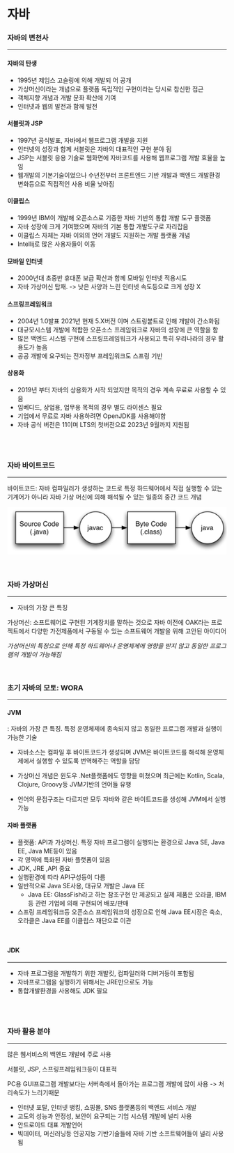 # 자바

### 자바의 변천사

----------------------------

#### 자바의 탄생
- 1995년 제임스 고슬링에 의해 개발되 어 공개
- 가상머신이라는 개념으로 플랫폼 독립적인 구현이라는 당시로 참신한 접근
- 객체지향 개념과 개발 문화 확산에 기여
- 인터넷과 웹의 발전과 함께 발전

#### 서블릿과 JSP
- 1997년 공식발표, 자바에서 웹프로그램 개발을 지원
- 인터넷의 성장과 함께 서블릿은 자바의 대표적인 구현 분야 됨
- JSP는 서블릿 응용 기술로 웹화면에 자바코드를 사용해 웹프로그램 개발 효율을 높임
- 웹개발의 기본기술이었으나 수년전부터 프론트엔드 기반 개발과 백엔드 개발환경 변화등으로 직접적인 사용 비율 낮아짐

#### 이클립스
- 1999년 IBM이 개발해 오픈소스로 기증한 자바 기반의 통합 개발 도구 플랫폼
- 자바 성장에 크게 기여했으며 자바의 기본 통합 개발도구로 자리잡음
- 이클립스 자체는 자바 이외의 언어 개발도 지원하는 개발 플랫폼 개념
- Intellij로 많은 사용자들이 이동

#### 모바일 인터넷
- 2000년대 초중반 휴대폰 보급 확산과 함께 모바일 인터넷 적용시도
- 자바 가상머신 탑재. -> 낮은 사양과 느린 인터넷 속도등으로 크게 성장 X

#### 스프링프레임워크
- 2004년 1.0발표 2021년 현재 5.X버전 이며 스트링붙트로 인해 개발이 간소화됨
- 대규모시스템 개발에 적합한 오픈소스 프레임워크로 자바의 성장에 큰 역할을 함
- 많은 백엔드 시스템 구현에 스프링프레임워크가 사용되고 특히 우리나라의 경우 활용도가 높음
- 공공 개발에 요구되는 전자정부 프레임워크도 스프링 기반

#### 상용화
- 2019년 부터 자바의 상용화가 시작 되었지만 목적의 경우 계속 무료로 사용할 수 있음
- 임베디드, 상업용, 업무용 목적의 경우 별도 라이센스 필요
- 기업에서 무료로 자바 사용하려면 OpenJDK를 사용해야함
- 자바 공식 버전은 11이며 LTS의 첫버전으로 2023년 9월까지 지원됨

<br/>
<br/>

### 자바 바이트코드

------------------

바이트코드: 자바 컴파일러가 생성하는 코드로 특정 하드웨어에서 직접 실행할 수 있는 기계어가 아니라 자바 가상 머신에 의해 해석될 수 있는 일종의 중간 코드 개념

![runc.png](runc.PNG)

<br/>

### 자바 가상머신

-----------------------

- 자바의 가장 큰 특징

가상머신: 소프트웨어로 구현된 기계장치를 말하는 것으로 자바 이전에 OAK라는 프로젝트에서 다양한 가전제품에서 구동될 수 있는 소프트웨어 개발을 위해 고안된 아이디어

*가상머신의 특징으로 인해 특정 하드웨어나 운영체제에 영향을 받지 않고 동일한 프로그램의 개발이 가능해짐*

<br/>

### 초기 자바의 모토: WORA

-------------------

#### JVM
: 자바의 가장 큰 특징. 특정 운영체제에 종속되지 않고 동일한 프로그램 개발과 실행이 가능한 기술

- 자바소스는 컴파일 후 바이트코드가 생성되며 JVM은 바이트코드를 해석해 운영체제에서 실행할 수 있도록 번역해주는 역할을 담당

- 가상머신 개념은 윈도우 .Net플랫폼에도 영향을 미쳤으며 최근에는 Kotlin, Scala, Clojure, Groovy등 JVM기반의 언어들 유행

- 언어의 문접구조는 다르지만 모두 자바와 같은 바이트코드를 생성해 JVM에서 실행 가능


#### 자바 플랫폼

- 플랫폼: API과 가상머신. 특정 자바 프로그램이 실행되는 환경으로 Java SE, Java EE, Java ME등이 있음
- 각 영역에 특화된 자바 플랫폼이 있음
- JDK, JRE ,API 중요
- 실행환경에 따라 API구성등이 다름
- 일반적으로 Java SE사용, 대규모 개발은 Java EE
    - Java EE: GlassFish라고 하는 참조구현 만 제공되고 실제 제품은 오라클, IBM등 관련 기업에 의해 구현되어 배포/판매
- 스프링 프레임워크등 오픈소스 프레임워크의 성장으로 인해 Java EE시장은 축소, 오라클은 Java EE를 이클립스 재단으로 이관

<br/>

#### JDK

---------------------

- 자바 프로그램을 개발하기 위한 개발킷, 컴파일러와 디버거등이 포함됨
- 자바프로그램을 실행하기 위해서는 JRE만으로도 가능
- 통합개발환경을 사용해도 JDK 필요

<br/>
<br/>

### 자바 활용 분야

---------------------

많은 웹서비스의 백엔드 개발에 주로 사용

서블릿, JSP, 스프링프레임워크등이 대표적

PC용 GUI프로그램 개발보다는 서버측에서 돌아가는 프로그램 개발에 많이 사용
-> 처리속도가 느리기때문

- 인터넷 포탈, 인터넷 뱅킹, 쇼핑몰, SNS 플랫폼등의 백엔드 서비스 개발
- 고도의 성능과 안정성, 보안이 요구되는 기업 시스템 개발에 널리 사용
- 안드로이드 대표 개발언어
- 빅데이터, 머신러닝등 인공지능 기반기술들에 자바 기반 소프트웨어들이 널리 사용됨